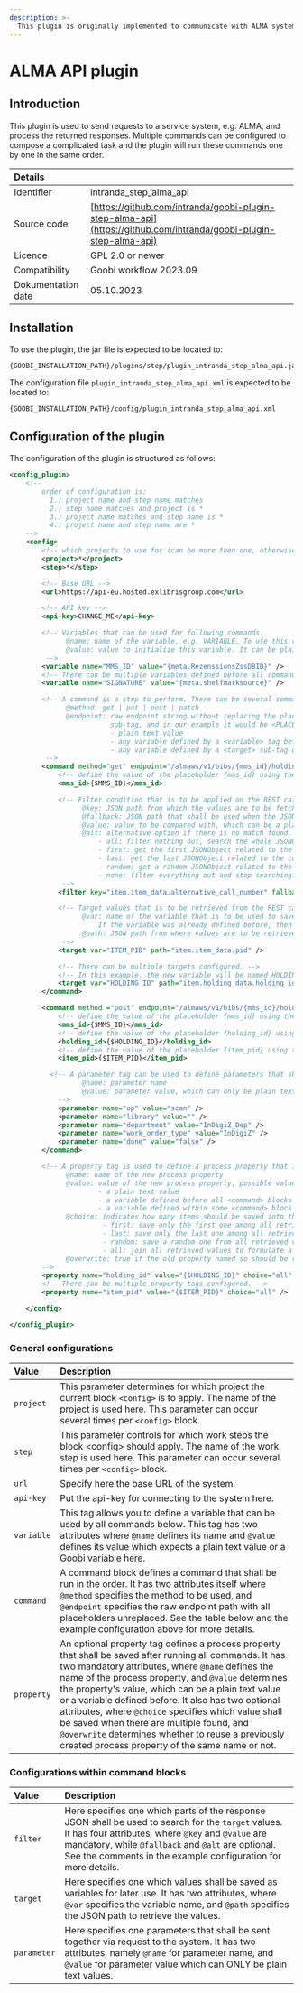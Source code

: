 ```yaml
---
description: >-
  This plugin is originally implemented to communicate with ALMA system and process returned responses. But thanks to its general design, it can be used to communicate with other systems via REST as well.
---
```


# ALMA API plugin

## Introduction

​This plugin is used to send requests to a service system, e.g. ALMA, and process the returned responses. Multiple commands can be configured to compose a complicated task and the plugin will run these commands one by one in the same order.

| Details |  |
| :--- | :--- |
| Identifier | intranda\_step\_alma\_api |
| Source code | [https://github.com/intranda/goobi-plugin-step-alma-api](https://github.com/intranda/goobi-plugin-step-alma-api) |
| Licence | GPL 2.0 or newer |
| Compatibility | Goobi workflow 2023.09 |
| Dokumentation date | 05.10.2023 |

## Installation

​To use the plugin, the jar file is expected to be located to: ​

```text
{GOOBI_INSTALLATION_PATH}/plugins/step/plugin_intranda_step_alma_api.jar
```

​The configuration file `plugin_intranda_step_alma_api.xml` is expected to be located to: ​

```text
{GOOBI_INSTALLATION_PATH}/config/plugin_intranda_step_alma_api.xml
```

## Configuration of the plugin

​The configuration of the plugin is structured as follows: ​

```xml
<config_plugin>
    <!--
        order of configuration is:
          1.) project name and step name matches
          2.) step name matches and project is *
          3.) project name matches and step name is *
          4.) project name and step name are *
	-->
    <config>
        <!-- which projects to use for (can be more then one, otherwise use *) -->
        <project>*</project>
        <step>*</step>

        <!-- Base URL -->
        <url>https://api-eu.hosted.exlibrisgroup.com</url>

        <!-- API key -->
        <api-key>CHANGE_ME</api-key>

        <!-- Variables that can be used for following commands.
              @name: name of the variable, e.g. VARIABLE. To use this variable's value, one can simply use {$VARIABLE}.
              @value: value to initialize this variable. It can be plain string value, or a Goobi variable, e.g. {meta.NAME} for a Metadata named NAME.
         -->
        <variable name="MMS_ID" value="{meta.RezenssionsZssDBID}" />
        <!-- There can be multiple variables defined before all commands. -->
        <variable name="SIGNATURE" value="{meta.shelfmarksource}" />

        <!-- A command is a step to perform. There can be several commands configured, and if so, they will be run one by one in the same order as they are defined.
              @method: get | put | post | patch
              @endpoint: raw endpoint string without replacing the placeholders enclosed by {}. For every placeholder say {PLACEHOLDER}, one has to configure it in a
                         sub-tag, and in our example it would be <PLACEHOLDER>. Options for values of these sub-tags are:
                         - plain text value
                         - any variable defined by a <variable> tag before all <command> blocks
                         - any variable defined by a <target> sub-tag of any previous <command> block
         -->     
        <command method="get" endpoint="/almaws/v1/bibs/{mms_id}/holdings/ALL/items">
        	<!-- define the value of the placeholder {mms_id} using the variable named MMS_ID -->
        	<mms_id>{$MMS_ID}</mms_id>

        	<!-- Filter condition that is to be applied on the REST call response. OPTIONAL.
        	      @key: JSON path from which the values are to be fetched for the filtering process
        	      @fallback: JSON path that shall be used when the JSON path configured by @key contains no value. OPTIONAL.
        	      @value: value to be compared with, which can be a plain text value, or a variable defined previously in the format {$VARIABLE}
        	      @alt: alternative option if there is no match found. Options are: all | first | last | random | none. OPTIONAL.
                      - all: filter nothing out, search the whole JSONObject for the following targets
                      - first: get the first JSONObject related to the common heading path shared by filter and targets, and search for targets within it
                      - last: get the last JSONObject related to the common heading path shared by filter and targets, and search for targets within it
                      - random: get a random JSONObject related to the common heading path shared by filter and targets, and search for targets within it
                      - none: filter everything out and stop searching. DEFAULT.
        	 -->
        	<filter key="item.item_data.alternative_call_number" fallback="item.holding_data.permanent_call_number" value="{$SIGNATURE}" alt="all" />

        	<!-- Target values that is to be retrieved from the REST call response and saved as a variable. OPTIONAL.
        	      @var: name of the variable that is to be used to save the target values retrieved.
                      If the variable was already defined before, then its value will be updated. Otherwise a new variable under this name will be created.
        	      @path: JSON path from where values are to be retrieved.
        	 -->
        	<target var="ITEM_PID" path="item.item_data.pid" />

        	<!-- There can be multiple targets configured. -->
        	<!-- In this example, the new variable will be named HOLDING_ID and it can be reused in the following steps using {$HOLDING_ID}. -->
        	<target var="HOLDING_ID" path="item.holding_data.holding_id" />
        </command>

        <command method ="post" endpoint="/almaws/v1/bibs/{mms_id}/holdings/{holding_id}/items/{item_pid}">
        	<!-- define the value of the placeholder {mms_id} using the variable named MMS_ID -->
        	<mms_id>{$MMS_ID}</mms_id>
        	<!-- define the value of the placeholder {holding_id} using the variable named HOLDING_ID -->
        	<holding_id>{$HOLDING_ID}</holding_id>
        	<!-- define the value of the placeholder {item_pid} using the variable named ITEM_PID -->
        	<item_pid>{$ITEM_PID}</item_pid>

          <!-- A parameter tag can be used to define parameters that shall be sent by the REST request. There can be multiple parameters configured.
                  @name: parameter name
                  @value: parameter value, which can only be plain text values here
            -->
        	<parameter name="op" value="scan" />
        	<parameter name="library" value="" />
        	<parameter name="department" value="InDigiZ_Dep" />
        	<parameter name="work_order_type" value="InDigiZ" />
        	<parameter name="done" value="false" />
        </command>

        <!-- A property tag is used to define a process property that is to be saved after running all previous commands. OPTIONAL.
              @name: name of the new process property
              @value: value of the new process property, possible values are
                      - a plain text value
                      - a variable defined before all <command> blocks via a <variable> tag
                      - a variable defined within some <command> block via a <target> tag
              @choice: indicates how many items should be saved into this new property, OPTIONS are first | last | all | random.
                       - first: save only the first one among all retrieved values
                       - last: save only the last one among all retrieved values
                       - random: save a random one from all retrieved values
                       - all: join all retrieved values to formulate a single string separated by commas and save it. DEFAULT.
              @overwrite: true if the old property named so should be reused, false if a new property should be created, DEFAULT false.
        -->
        <property name="holding_id" value="{$HOLDING_ID}" choice="all" overwrite="true" />
        <!-- There can be multiple property tags configured. -->
        <property name="item_pid" value="{$ITEM_PID}" choice="all" />

    </config>

</config_plugin>
```

### General configurations

| Value | Description |
| :--- | :--- |
| `project` | This parameter determines for which project the current block `<config>` is to apply. The name of the project is used here. This parameter can occur several times per `<config>` block. |
| `step` | This parameter controls for which work steps the block &lt;config&gt; should apply. The name of the work step is used here. This parameter can occur several times per `<config>` block. |
| `url` | Specify here the base URL of the system. |
| `api-key` | Put the api-key for connecting to the system here. |
| `variable` | This tag allows you to define a variable that can be used by all commands below. This tag has two attributes where `@name` defines its name and `@value` defines its value which expects a plain text value or a Goobi variable here. |
| `command` | A command block defines a command that shall be run in the order. It has two attributes itself where `@method` specifies the method to be used, and `@endpoint` specifies the raw endpoint path with all placeholders unreplaced. See the table below and the example configuration above for more details. |
| `property` | An optional property tag defines a process property that shall be saved after running all commands. It has two mandatory attributes, where `@name` defines the name of the process property, and `@value` determines the property's value, which can be a plain text value or a variable defined before. It also has two optional attributes, where `@choice` specifies which value shall be saved when there are multiple found, and `@overwrite` determines whether to reuse a previously created process property of the same name or not. |

### Configurations within command blocks

| Value | Description |
| :--- | :--- |
| `filter` | Here specifies one which parts of the response JSON shall be used to search for the `target` values. It has four attributes, where `@key` and `@value` are mandatory, while `@fallback` and `@alt` are optional. See the comments in the example configuration for more details. |
| `target` | Here specifies one which values shall be saved as variables for later use. It has two attributes, where `@var` specifies the variable name, and `@path` specifies the JSON path to retrieve the values. |
| `parameter` | Here specifies one parameters that shall be sent together via request to the system. It has two attributes, namely `@name` for parameter name, and `@value` for parameter value which can ONLY be plain text values. |
